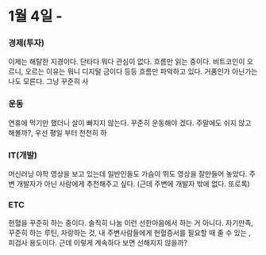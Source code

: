 # 1월 4일 -

### 경제\(투자\)

이제는 해탈한 지경이다. 단타다 뭐다 관심이 없다. 흐름만 읽는 중이다. 비트코인이 오르니, 오르는 이유는 뭐니 디지털 금이다 등등 흐름만 파악하고 있다. 거품인가 아닌가는 나도 모른다. 그냥 꾸준히 사 

### 운동

연휴에 먹기만 했더니 살이 빠지지 않는다. 꾸준히 운동해야 겠다. 주말에도 쉬지 않고 해볼까?, 우선 평일 부터 천천히 하

### IT\(개발\)

머신러닝 야학 영상을 보고 있는데 일반인들도 가슴이 뛰도 영상을 잘만들어 놓았다. 주변 개발자가 아닌 사람에게 추천해주고 싶다. \(근데 주변에 개발자 밖에 없다. 또로록\)

### ETC

헌혈을 꾸준히 하는 중이다. 솔직히 나눔 이런 선한마음에서 하는 거 아니다. 자기만족, 꾸준히 하는 루틴, 자랑하는 것, 내 주변사람들에게 헌혈증서를 필요할 때 줄 수 있는 , 피검사 용도이다. 근데 이렇게 계속하다 보면 선해지지 않을까?

